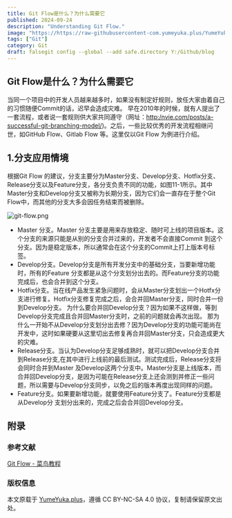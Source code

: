 ```yaml
---
title: Git Flow是什么？为什么需要它
published: 2024-09-24
description: "Understanding Git Flow."
image: "https://https://raw-githubusercontent-com.yumeyuka.plus/YumeYuka/PictureBed/Yume/2025/07/1751824445584.webp"
tags: ["Git"]
category: Git
draft: falsegit config --global --add safe.directory Y:/Github/blog
---
```



## Git Flow是什么？为什么需要它
当同一个项目中的开发人员越来越多时，如果没有制定好规则，放任大家由着自己的习惯随便Commit的话，迟早会造成灾难。
早在2010年的时候，就有人提出了一套流程，或者说一套规则供大家共同遵守（网址：[http:/nvie.com/posts/a-successful-git-branching-model/](http:/nvie.com/posts/a-successful-git-branching-model/))。之后，一些比较优秀的开发流程相继问世，如GitHub Flow、Gitlab Flow 等。这里仅以Git Flow 为例进行介绍。
## 1.分支应用情境
根据Git Flow 的建议，分支主要分为Master分支、Develop分支、Hotfix分支、Release分支以及Feature分支，各分支负责不同的功能，如图11-1所示。其中Master分支和Develop分支又被称为长期分支，因为它们会一直存在于整个Git Flow中，而其他的分支大多会因任务结束而被删除。

![git-flow.png](https://img.nightrainmilkyway.cn/img/git-flow.png)

- Master 分支。Master 分支主要是用来存放稳定、随时可上线的项目版本。这个分支的来源只能是从别的分支合并过来的，开发者不会直接Commit 到这个分支。因为是稳定版本，所以通常会在这个分支的Commit上打上版本号标签。
- Develop分支。Develop分支是所有开发分支中的基础分支，当要新增功能时，所有的Feature 分支都是从这个分支划分出去的。而Feature分支的功能完成后，也会合并到这个分支。
- Hotfix分支。当在线产品发生紧急问题时，会从Master分支划出一个Hotfx分支进行修复。Hotfix分支修复完成之后，会合并回Master分支，同时合并一份到Develop分支。
为什么要合并回Develop分支？因为如果不这样做，等到Develop分支完成且合并回Master分支时，之前的问题就会再次出现。
那为什么一开始不从Develop分支划分出去修？因为Develop分支的功能可能尚在开发中，这时如果硬要从这里切出去修复再合并回Master分支，只会造成更大的灾难。
- Release分支。当认为Develop分支足够成熟时，就可以把Develop分支合并到Release分支,在其中进行上线前的最后测试。测试完成后，Release分支将会同时合并到Master 及Develop这两个分支中。Master分支是上线版本，而合并回Develop分支，是因为可能在Release分支上还会测到并修正一些问题，所以需要与Develop分支同步，以免之后的版本再度出现同样的问题。
- Feature分支。如果要新增功能，就要使用Feature分支了。Feature分支都是从Develop分
支划分出来的，完成之后会合并回Develop分支。

## 附录

### 参考文献
[Git Flow - 菜鸟教程](https://www.runoob.com/git/git-flow.html)


### 版权信息

本文原载于 [YumeYuka.plus](https://YumeYuka.plus)，遵循 CC BY-NC-SA 4.0 协议，复制请保留原文出处。
